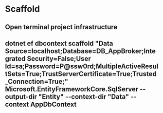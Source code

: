 # Scaffold 
## Open terminal project infrastructure
## dotnet ef dbcontext scaffold "Data Source=localhost;Database=DB_AppBroker;Integrated Security=False;User Id=sa;Password=P@ssw0rd;MultipleActiveResultSets=True;TrustServerCertificate=True;Trusted_Connection=True;" Microsoft.EntityFrameworkCore.SqlServer --output-dir "Entity" --context-dir "Data" --context AppDbContext
